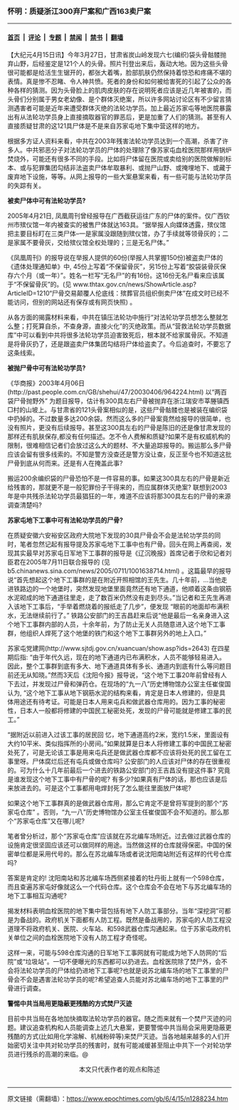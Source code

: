 ### 怀明：质疑浙江300弃尸案和广西163卖尸案

---

#### [首页](../../../..?n1288234) &nbsp;|&nbsp; [评论](../../../../../epoch-comment?n1288234) &nbsp;|&nbsp; [专题](../../../../../epoch-special?n1288234) &nbsp;|&nbsp; [禁闻](../../../../../epoch-news?n1288234) &nbsp;|&nbsp; [禁书](../../../../../books?n1288234) &nbsp;|&nbsp; [翻墙](https://github.com/gfw-breaker/nogfw/blob/master/README.md?n1288234)


<div class="post_content" id="artbody" itemprop="articleBody">
 <!-- article content begin -->
 <p>
  【大纪元4月15日讯】今年3月27日，甘肃省炭山岭发现六七(编织)袋头骨骷髅抛弃山野，后经鉴定是121个人的头骨。照片刊登出来后，轰动大地。因为这些头骨很可能都是给活生生锯开的，都张大着嘴，脸部肌肤仍然保持着惊恐和疼痛不堪的表情。真是惨不忍睹、令人神共愤。死者的身份和如何被给害死的引起了公众的各种各样的猜测。因为头骨脸上的肌肉皮肤的存在说明死者应该是近几年被害的，而头骨们分别属于男女老幼像、是个群体灭绝案，所以许多网站讨论区有不少留言猜测遇害者可能是近年来遭受群体灭绝的法轮功学员。加上最近苏家屯等地医院暴露出有从法轮功学员身上直接摘取器官的罪恶后，更是加重了人们的猜测。甚至有人直接质疑甘肃的这121具尸体是不是来自苏家屯地下集中营这样的地方。
 </p>
 <p>
  根据多方证人资料来看，中共在2003年残害法轮功学员达到一个高潮，杀害了许多人。中共邪恶分子对法轮功学员的尸体的处理除了像苏家屯血栓医院那样用锅炉焚烧外，可能还有很多不同的手段。比如将尸体留在医院或卖给别的医院做解剖标本、或与犯罪集团勾结非法盗卖尸体牟取暴利、或抛尸山野、或掩埋地下、或藏于废弃地下设施，等等。从网上报导的一些大案悬案来看，有一些可能与法轮功学员的失踪有关。
 </p>
 <p>
  <b>
   被卖尸体中可有法轮功学员?
  </b>
 </p>
 <p>
  2005年4月21日, 凤凰周刊曾经报导在广西截获运往广东的尸体的案件。仅广西钦州市殡仪馆一年内被查实的被售尸体就达163具。“据举报人向媒体透露，殡仪馆把主要目标盯在三类尸体–一是家属没跟随到殡仪馆，办了手续就等领骨灰的；二是家属不要骨灰，交给殡仪馆全权处理的；三是无名尸体。”
 </p>
 <p>
  《凤凰周刊》的报导说在举报人提供的60份(举报人共掌握150份)被盗卖尸体的《遗体处理通知单》中, 45份上写着“不保留骨灰”，另15份上写着“胶袋装骨灰保存六个月（或一年）”。姓名一栏写“无名尸”的有16份。这16份无名尸看来应该属于“不保留骨灰”的。(见 www.thtax.gov.cn/news/ShowArticle.asp?ArticleID=1210“尸骨交易颠覆人伦底线：殡葬官员组织倒卖尸体”在成文时已经不能访问，但别的网站还有保存或有网页快照) 。
 </p>
 <p>
  从各方面的揭露材料来看，中共在镇压法轮功中施行“对法轮功学员想怎么整就怎么整；打死算自杀，不查身源，直接火化”的灭绝政策。而从“营救法轮功学员数据库”中可以看到中共将很多法轮功学员迫害致死后，根本就不给家属骨灰。不知道是将骨灰扔了，还是跟盗卖尸体集团勾结将尸体给盗卖了。今后追查时，不要忘了这条线索。
 </p>
 <p>
  <b>
   被抛尸骨中可有法轮功学员?
  </b>
 </p>
 <p>
  《华商报》2003年4月06日(http://past.people.com.cn/GB/shehui/47/20030406/964224.html) 以“两百袋尸骨抛野外” 为题目报导，估计有300具左右尸骨被抛弃在浙江瑞安市莘塍镇西□村的山坡上。与甘肃省的121头骨案相似的是，这些尸骨骷髅也是被装在编织袋中扔掉的。不过数量多达200余袋。然而这么多的尸骨案竟然给报导的很简单，也没有照片，更没有后续报导。甚至这300具左右的尸骨是陈旧的还是像甘肃发现的那样还有肌肤保存,都没有任何描述。怎不令人费解和质疑?如果不是有权威机构的限制，很难相信记者们会放过这么大的题材、不大量追踪报导的。搬运那么多尸骨应该会留有很多线索的。不知是警方没查还是警方没让查，反正至今也不知道这批尸骨到底从何而来。还是有人在掩盖此事?
 </p>
 <p>
  搬运200余编织袋的尸骨恐怕不是一件容易的事。如果这300具左右的尸骨是新近给残害的，那就更不是一般犯罪份子干得来的，而应属群体灭绝案? 联想到2003年是中共残杀法轮功学员最猖狂的一年，难道不应该将那300具左右的尸骨的来源调查清楚吗?
 </p>
 <p>
  <b>
   苏家屯地下工事中可有法轮功学员的尸骨?
  </b>
 </p>
 <p>
  在质疑安徽六安裕安区政府大院地下发现的30具尸骨会不会是法轮功学员的同时，笔者忽然记起有报导提及苏家屯地下工事中也有尸骨。回头在网上再查阅，发现其实最早对苏家屯日军地下工事群的报导是《辽沉晚报》首席记者于欣和记者刘臣君在2005年7月11日联合报导的 (见b5.chinanews.sina.com/news/2005/0711/1001638714.html) 。这篇最早的报导说“首先想起这个地下工事群的是在附近开照相馆的王先生。几十年前，…当他走进铁路边的一个地堡时，突然发现地堡里面竟然还有地下通道，他顺着这条由钢筋水泥砌成的地下通道往里走，走了数百米仍然没有走到尽头。”当记者和王先生再进入该地下工事后，“手举着燃烧着的报纸走了几步”，便发现 “眼前的地面却布满积水，无法继续前行了。” 铁路公安部门的王吉昌赶来后说“他是最后一名亲身进入这个地下工事群内部的人员，十余年前，为了防止无关人员随意进入这个地下工事群，他组织人焊死了这个地堡的铁门和这个地下工事群另外的地上入口。”
 </p>
 <p>
  苏家屯党建网(http://www.sjtdj.gov.cn/xuancuan/show.asp?ids=2643) 在四星期后指: “由于年代久远，现在的地下通道内已布满积水，人员不能够轻易进入。因此，整个工事群到底有多大、地下通道具体有多长、通道内到底有什么等问题目前还无从知晓。”然而3天后《沈阳今报》报导说，“这个地下工事20年前曾经有人下去过，并发现过尸骨和弹药仓。在现场的“九一八”历史博物馆办公室主任崔俊国认为, “这个地下工事从地下钢筋水泥的结构来看，肯定是日本人修建的，但是具体用途还有待考证。可能是日本人用来屯兵和做武器仓库用的。因为工事的秘密性，日本人一般都将修建的中国民工秘密处死，发现的尸骨可能就是修建工事的民工。”
 </p>
 <p>
  “据附近以前进入过该工事的居民回 忆，地下通道高约2米，宽约1.5米，里面设有大约10平米、类似指挥所的小房间。”如果就算是日本人将修建工事的中国民工秘密处死了，可是无论该工事是用来屯兵还是做武器仓库都不应该将处死的民工留在工事里呀。尸体腐烂后还有屯兵或做仓库吗? 公安部门的人应该对尸体的存在很重视的。可为什么十几年前最后一个进去的铁路公安部门的王吉昌没有提这件事? 究竟是谁发现这个地下工事中有尸骨的呢? 有多少?如果真有尸体的话，那也应该是后来放进去的。可是这个工事都用电焊封死了怎么能往里面放尸体呢?
 </p>
 <p>
  如果这个地下工事群真的是做武器仓库用，那么它肯定不是曾将军提到的那个“苏家屯仓库” 。否则，“九一八”历史博物馆办公室主任崔俊国不会不知道的。那么那个“苏家屯仓库”又在哪儿呢?
 </p>
 <p>
  笔者曾分析过，那个“苏家屯仓库”应该就在苏北编车场附近。过去做过武器仓库的设施肯定很坚固应该还可以做同样的用途。当然做这样的仓库就得保密。中国的保密单位都是采用代号的。那么在苏北编车场或者说沈阳南站附近有这样的代号仓库吗?
 </p>
 <p>
  答案是肯定的! 沈阳南站和苏北编车场西侧紧接着的牡丹街上就有一个598仓库，而且查遍苏家屯好像就这么一个代码仓库。这个仓库会不会在地下与苏北编车场的地下工事相互沟通呢?
 </p>
 <p>
  揭发材料表明血栓医院的地下集中营包括有地下人防工事部分。当年“深挖洞”可都是为备战的。政府机关下面都有人防工程。既然是备战用的，苏家屯的人防工程没道理不将政府机关、医院、火车站、和598武器仓库沟通起来。位于苏家屯政府机关单位之间的血栓医院地下没有人防工程才奇怪呢。
 </p>
 <p>
  这样一来，可能与598仓库沟通的日军地下工事网就有可能成为地下人防网的“后院”或“垃圾站”。一切不便曝光的东西都可以扔进去。血栓医院除了焚尸外，会不会将法轮功学员的尸体给扔进地下工事呢?也就是说苏北编车场的地下工事里的尸骨会不会是遇害法轮功学员的呢?希望追查人员能对苏北编车场的地下工事里的尸骨进行调查。
 </p>
 <p>
  <b>
   警惕中共当局用更隐蔽更残酷的方式焚尸灭迹
  </b>
 </p>
 <p>
  目前中共当局在各地加快摘取法轮功学员的器官。随之而来就有一个焚尸灭迹的问题。建议追查机构和人员能调查上述几大悬案，更要警惕中共当局会采用更隐蔽更残酷的方式(比如用化学溶解、机械粉碎等)来焚尸灭迹。当各地越来越多的人们开始密切关注中共对轮功学员的残害时，就有可能减缓甚至阻止中共下一个对轮功学员进行残杀的高潮的来临。@
  <font color="#ffffff">
   (http://www.dajiyuan.com)
  </font>
  <br>
   <center>
    <font class="GY13">
     本文只代表作者的观点和陈述
    </font>
   </center>
  </br>
 </p>
 <!-- article content end -->
 <div id="below_article_ad">
 </div>
</div>


---

原文链接（需翻墙）：https://www.epochtimes.com/gb/6/4/15/n1288234.htm
